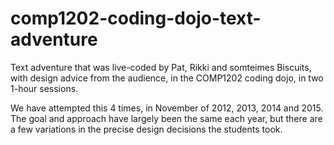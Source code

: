 comp1202-coding-dojo-text-adventure
===================================

Text adventure that was live-coded by Pat, Rikki and somteimes Biscuits, with design 
advice from the audience, in the COMP1202 coding dojo, in two 1-hour sessions.

We have attempted this 4 times, in November of 2012, 2013, 2014 and 2015. The goal 
and approach have largely been the same each year, but there are a few 
variations in the precise design decisions the students took.

